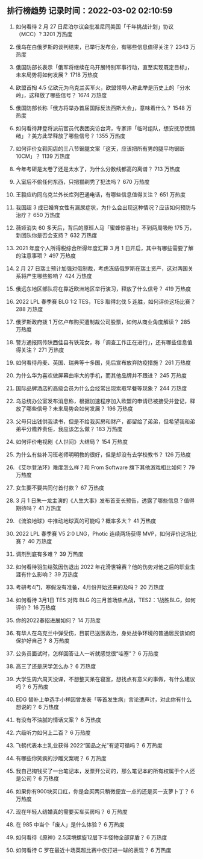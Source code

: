 
## 排行榜趋势 记录时间：2022-03-02 02:10:59
  
  1. 如何看待 2 月 27 日尼泊尔议会批准尼同美国「千年挑战计划」协议（MCC）? 3201 万热度
    
  2. 俄乌在白俄罗斯的谈判结束，已举行发布会，有哪些信息值得关注？ 2343 万热度
    
  3. 俄国防部长表示「俄军将继续在乌开展特别军事行动，直至实现既定目标」，未来局势将如何发展？ 1718 万热度
    
  4. 欧盟首掏 4.5 亿欧元为乌克兰买军火，欧盟领导人称此举是历史上的「分水岭」，这释放了哪些信号？ 1674 万热度
    
  5. 俄国防部长称「俄方将举办首届国际反法西斯大会」，意味着什么？ 1548 万热度
    
  6. 如何看待拜登将派前官员代表团突访台湾，专家评「临时组队，想安抚恐慌情绪」？美方此举释放了哪些信号？ 1355 万热度
    
  7. 如何评价女鞋网店的三八节锯腿文案「这天，应该把所有男的腿平均锯断 10CM」？ 1139 万热度
    
  8. 今年考研是太卷了还是太水了，为什么分数线都高的离谱？ 713 万热度
    
  9. 入室后不偷任何东西，只把猫剃秃了犯法吗？ 670 万热度
    
  10. 王毅应约同乌克兰外长库列巴通电话，有哪些信息值得关注？ 651 万热度
    
  11. 我国超 3 成已婚育女性有漏尿症状，为什么会出现这种情况？应该如何预防与治疗？ 650 万热度
    
  12. 薇娅消失 60 多天后，背后的原班人马「蜜蜂惊喜社」不到两周吸粉 175 万，新团队你是否会支持？ 632 万热度
    
  13. 2021 年度个人所得税综合所得年度汇算 3 月 1 日开启，其中有哪些需要了解的注意事项？ 497 万热度
    
  14. 2 月 27 日瑞士预计加强对俄制裁，考虑冻结俄罗斯在瑞士资产，这对两国关系将产生哪些影响？ 424 万热度
    
  15. 俄远东地区部队将在靠近欧洲地区举行演习，释放了什么信号？ 419 万热度
    
  16. 2022 LPL 春季赛 BLG 1:2 TES，TES 取得北伐 5 连胜，如何评价这场比赛？ 288 万热度
    
  17. 俄罗斯政府拨 1 万亿卢布购买遭制裁公司股票，如何从商业角度解读？ 285 万热度
    
  18. 警方通报网传陕西佳县有铁笼女，称「调查工作正在进行」，还有哪些信息值得关注？ 271 万热度
    
  19. 如何看待丹麦、英国、瑞典等十多国，先后宣布放弃防疫措施？ 261 万热度
    
  20. 为什么华为喜欢做屏幕曲率大的手机，而其他品牌并不跟进？ 245 万热度
    
  21. 国际品牌酒店的高级会员为什么会经常出现索取早餐等现象？ 244 万热度
    
  22. 乌总统办公室发布消息称，根据加速程序加入欧盟的申请已被接受并登记，释放了哪些信号？未来局势会如何发展？ 196 万热度
    
  23. 父母只出钱供我读书，但是不给我买房和财产，都留给了弟弟，但希望我和弟弟平分赡养责任，我应该怎么做？ 183 万热度
    
  24. 如何评价电视剧《人世间》大结局？ 154 万热度
    
  25. 为什么有些补习班老师明明教的很好，但是却没有去学校教书？ 126 万热度
    
  26. 《艾尔登法环》难度怎么样？和 From Software 旗下其他游戏相比如何？ 79 万热度
    
  27. 女生要不要共同付首付款？ 67 万热度
    
  28. 3 月 1 日朱一龙主演的《人生大事》发布首支长预告，透露了哪些信息？值得期待吗？ 41 万热度
    
  29. 《流浪地球》中推动地球真的可能吗？概率多大？ 41 万热度
    
  30. 2022 LPL 春季赛 V5 2:0 LNG，Photic 连续两场获得 MVP，如何评价这场比赛？ 40 万热度
    
  31. 调剂到底有多难？ 39 万热度
    
  32. 如何看待羽生结弦因伤退出 2022 年花滑世锦赛？他的伤势对他之后的职业生涯有什么影响？ 39 万热度
    
  33. 考研考4门，寒假没有准备，4月份开始还来的及吗？ 20 万热度
    
  34. 如何看待 3月1日 TES 对阵 BLG 的三月首场焦点战，TES2：1战胜BLG，如何评价？ 16 万热度
    
  35. 你的2022春招进展如何？ 14 万热度
    
  36. 有华人在乌克兰中弹受伤，目前已送医救治，身处战争环境的普通居民该如何保护好自己？ 8 万热度
    
  37. 公务员面试时，怎样回答让人一听就感觉很“哇塞”？ 6 万热度
    
  38. 高三了还是厌学怎么办？ 6 万热度
    
  39. 大学生周六周天没课，不想整天呆在寝室，想找点有意义的事做，有什么建议吗？ 6 万热度
    
  40. EDG 替补上单选手小祥因曾发表「等首发生病」言论遭声讨，对此你有什么想说的？ 6 万热度
    
  41. 有没有不油腻的情话文案？ 6 万热度
    
  42. 六级听力如何上二百？ 6 万热度
    
  43. 飞鹤代表本土乳业获得 2022“国品之光”有迹可循吗？ 6 万热度
    
  44. 有哪些你笑疯的沙雕文案呢？ 6 万热度
    
  45. 我自己掏钱买了一台笔记本，发票开公司的，那么笔记本的所有权属于个人还是公司？ 6 万热度
    
  46. 如果你有900块买口红，你是会买两只稍微便宜一点的还是买一支萝卜丁？ 6 万热度
    
  47. 现在年轻人结婚真的需要买车买房吗？ 6 万热度
    
  48. 在 985 中当个「废人」是什么体验？ 6 万热度
    
  49. 如何看待《原神》2.5深境螺旋12层下半怪物全部穿盾？ 6 万热度
    
  50. 如何看待 C 罗在最近十场英超比赛中仅打进一球的表现？ 6 万热度
    